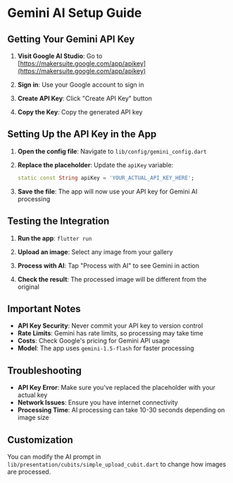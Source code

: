 # Gemini AI Setup Guide

## Getting Your Gemini API Key

1. **Visit Google AI Studio**: Go to [https://makersuite.google.com/app/apikey](https://makersuite.google.com/app/apikey)

2. **Sign in**: Use your Google account to sign in

3. **Create API Key**: Click "Create API Key" button

4. **Copy the Key**: Copy the generated API key

## Setting Up the API Key in the App

1. **Open the config file**: Navigate to `lib/config/gemini_config.dart`

2. **Replace the placeholder**: Update the `apiKey` variable:
   ```dart
   static const String apiKey = 'YOUR_ACTUAL_API_KEY_HERE';
   ```

3. **Save the file**: The app will now use your API key for Gemini AI processing

## Testing the Integration

1. **Run the app**: `flutter run`

2. **Upload an image**: Select any image from your gallery

3. **Process with AI**: Tap "Process with AI" to see Gemini in action

4. **Check the result**: The processed image will be different from the original

## Important Notes

- **API Key Security**: Never commit your API key to version control
- **Rate Limits**: Gemini has rate limits, so processing may take time
- **Costs**: Check Google's pricing for Gemini API usage
- **Model**: The app uses `gemini-1.5-flash` for faster processing

## Troubleshooting

- **API Key Error**: Make sure you've replaced the placeholder with your actual key
- **Network Issues**: Ensure you have internet connectivity
- **Processing Time**: AI processing can take 10-30 seconds depending on image size

## Customization

You can modify the AI prompt in `lib/presentation/cubits/simple_upload_cubit.dart` to change how images are processed.
